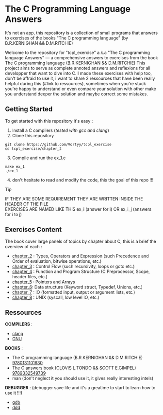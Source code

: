 # The C Programming Language Answers

It's not an app, this repository is a collection of small programs that answers to exercises of the books "The C programming language" (by B.R.KERNIGHAN && D.M.RITCHIE)

Welcome to the repository for "tcpl_exercise" a.k.a "The C programming language Answers" — a comprehensive answers to exercises from the book The C programming language (B.R.KERNIGHAN && D.M.RITCHIE) 
This project aims to serve as complete annoted answers and reflexions for all developper that want to dive into C. I made these exercises with help too, don't be affraid to use it, i want to share
2 ressources that have been really helpful during this (#link to ressources), sometimes when you're stuck you're happy to understand or even compare your solution with other make you understand deeper the solution
and maybe correct some mistakes.

## Getting Started

To get started with this repository it's easy :

1. Install a C compilers (*tested with gcc and clang*)
2. Clone this repository
```
git clone https://github.com/Vortyy/tcpl_exercise
cd tcpl_exercise/chapter_2
```
3. Compile and run the ex_1.c 
```
make ex_1
./ex_1
```
4. don't hesitate to read and modify the code, this the goal of this repo !!!  

>[!TIP] 
> IF THEY ARE SOME REQUIREMENT THEY ARE WRITTEN INSIDE THE HEADER OF THE FILE\
> EXERCISES ARE NAMED LIKE THIS ex_i (answer for i) OR ex_i_j (answers for i to j) 

## Exercises Content

The book cover large panels of topics by chapter about C, this is a brief the overview of each :

- [chapter_2](chapter_2) : Types, Operators and Expression (such Precedence and Order of evaluation, bitwise operations, etc.)
- [chapter_3](chapter_3) : Control Flow (such recursivity, loops or goto etc.)
- [chapter_4](chapter_4) : Function and Program Structure (C Preprocessor, Scope, header files, etc.)
- [chapter_5](chapter_5) : Pointers and Arrays
- [chapter_6](chapter_6): Data structure (Keyword struct, Typedef, Unions, etc.)
- [chapter_7](chapter_7) : IO (formatted input, output or argument lists, etc.)
- [chapter_8](chapter_8) : UNIX (syscall, low level IO, etc.)

## Ressources

**COMPILERS** : 
- [clang](https://clang.llvm.org/) 
- [GNU](https://gcc.gnu.org/)

**BOOKS** : 
- The C programming language (B.R.KERNIGHAN && D.M.RITCHIE) [9780131101630](https://en.wikipedia.org/wiki/Special:BookSources?isbn=9780131101630)
- The C answers book (CLOVIS L.TONDO && SCOTT E.GIMPEL) [9789332549739](https://en.wikipedia.org/wiki/Special:BookSources?isbn=9789332549739)
- man (don't neglect it you should use it, it gives really interesting intels)

**DEBUGGER** : (debugger save life and it's a greatime to start to learn how to use it !!!)
- [gdb](https://www.gnu.org/savannah-checkouts/gnu/gdb/index.html) 
- [ddd](https://www.gnu.org/software/ddd/)
